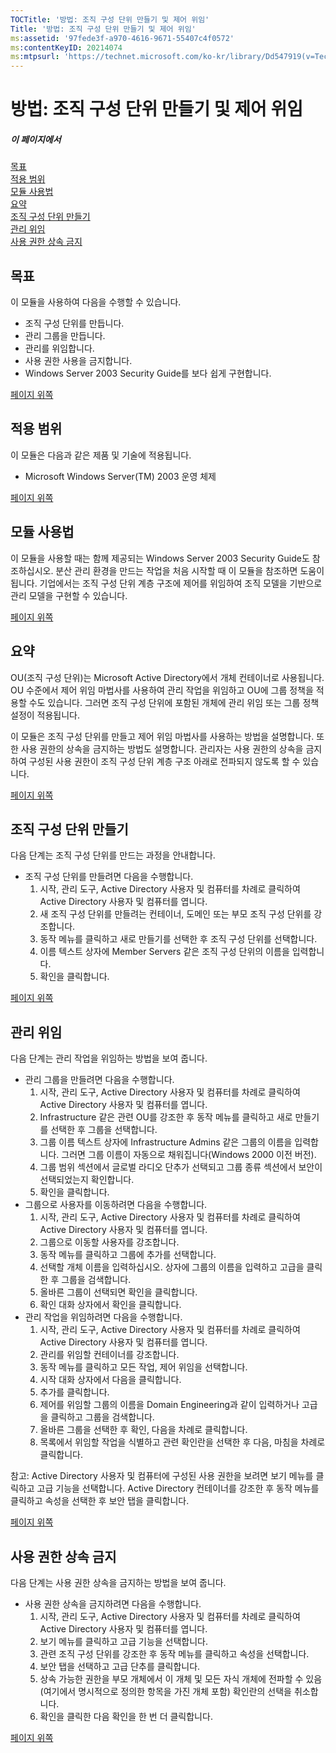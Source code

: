 ```yaml
---
TOCTitle: '방법: 조직 구성 단위 만들기 및 제어 위임'
Title: '방법: 조직 구성 단위 만들기 및 제어 위임'
ms:assetid: '97fede3f-a970-4616-9671-55407c4f0572'
ms:contentKeyID: 20214074
ms:mtpsurl: 'https://technet.microsoft.com/ko-kr/library/Dd547919(v=TechNet.10)'
---
```


방법: 조직 구성 단위 만들기 및 제어 위임
========================================

##### 이 페이지에서

[](#xsltsection121121120120)[목표](#xsltsection121121120120)  
[](#xsltsection122121120120)[적용 범위](#xsltsection122121120120)  
[](#xsltsection123121120120)[모듈 사용법](#xsltsection123121120120)  
[](#xsltsection124121120120)[요약](#xsltsection124121120120)  
[](#xsltsection125121120120)[조직 구성 단위 만들기](#xsltsection125121120120)    
[](#xsltsection126121120120)[관리 위임](#xsltsection126121120120)  
[](#xsltsection127121120120)[사용 권한 상속 금지](#xsltsection127121120120)  

목표
----

이 모듈을 사용하여 다음을 수행할 수 있습니다.

-   조직 구성 단위를 만듭니다.
-   관리 그룹을 만듭니다.
-   관리를 위임합니다.
-   사용 권한 사용을 금지합니다.
-   Windows Server 2003 Security Guide를 보다 쉽게 구현합니다.

[](#mainsection)[페이지 위쪽](#mainsection)

적용 범위
---------

이 모듈은 다음과 같은 제품 및 기술에 적용됩니다.

-   Microsoft Windows Server(TM) 2003 운영 체제

[](#mainsection)[페이지 위쪽](#mainsection)

모듈 사용법
-----------

이 모듈을 사용할 때는 함께 제공되는 Windows Server 2003 Security Guide도 참조하십시오. 분산 관리 환경을 만드는 작업을 처음 시작할 때 이 모듈을 참조하면 도움이 됩니다. 기업에서는 조직 구성 단위 계층 구조에 제어를 위임하여 조직 모델을 기반으로 관리 모델을 구현할 수 있습니다.

[](#mainsection)[페이지 위쪽](#mainsection)

요약
----

OU(조직 구성 단위)는 Microsoft Active Directory에서 개체 컨테이너로 사용됩니다. OU 수준에서 제어 위임 마법사를 사용하여 관리 작업을 위임하고 OU에 그룹 정책을 적용할 수도 있습니다. 그러면 조직 구성 단위에 포함된 개체에 관리 위임 또는 그룹 정책 설정이 적용됩니다.

이 모듈은 조직 구성 단위를 만들고 제어 위임 마법사를 사용하는 방법을 설명합니다. 또한 사용 권한의 상속을 금지하는 방법도 설명합니다. 관리자는 사용 권한의 상속을 금지하여 구성된 사용 권한이 조직 구성 단위 계층 구조 아래로 전파되지 않도록 할 수 있습니다.

[](#mainsection)[페이지 위쪽](#mainsection)

조직 구성 단위 만들기
---------------------

다음 단계는 조직 구성 단위를 만드는 과정을 안내합니다.

-   조직 구성 단위를 만들려면 다음을 수행합니다.
    1.  시작, 관리 도구, Active Directory 사용자 및 컴퓨터를 차례로 클릭하여 Active Directory 사용자 및 컴퓨터를 엽니다.
    2.  새 조직 구성 단위를 만들려는 컨테이너, 도메인 또는 부모 조직 구성 단위를 강조합니다.
    3.  동작 메뉴를 클릭하고 새로 만들기를 선택한 후 조직 구성 단위를 선택합니다.
    4.  이름 텍스트 상자에 Member Servers 같은 조직 구성 단위의 이름을 입력합니다.
    5.  확인을 클릭합니다.

[](#mainsection)[페이지 위쪽](#mainsection)

관리 위임
---------

다음 단계는 관리 작업을 위임하는 방법을 보여 줍니다.

-   관리 그룹을 만들려면 다음을 수행합니다.
    1.  시작, 관리 도구, Active Directory 사용자 및 컴퓨터를 차례로 클릭하여 Active Directory 사용자 및 컴퓨터를 엽니다.
    2.  Infrastructure 같은 관련 OU를 강조한 후 동작 메뉴를 클릭하고 새로 만들기를 선택한 후 그룹을 선택합니다.
    3.  그룹 이름 텍스트 상자에 Infrastructure Admins 같은 그룹의 이름을 입력합니다. 그러면 그룹 이름이 자동으로 채워집니다(Windows 2000 이전 버전).
    4.  그룹 범위 섹션에서 글로벌 라디오 단추가 선택되고 그룹 종류 섹션에서 보안이 선택되었는지 확인합니다.
    5.  확인을 클릭합니다.
-   그룹으로 사용자를 이동하려면 다음을 수행합니다.
    1.  시작, 관리 도구, Active Directory 사용자 및 컴퓨터를 차례로 클릭하여 Active Directory 사용자 및 컴퓨터를 엽니다.
    2.  그룹으로 이동할 사용자를 강조합니다.
    3.  동작 메뉴를 클릭하고 그룹에 추가를 선택합니다.
    4.  선택할 개체 이름을 입력하십시오. 상자에 그룹의 이름을 입력하고 고급을 클릭한 후 그룹을 검색합니다.
    5.  올바른 그룹이 선택되면 확인을 클릭합니다.
    6.  확인 대화 상자에서 확인을 클릭합니다.
-   관리 작업을 위임하려면 다음을 수행합니다.
    1.  시작, 관리 도구, Active Directory 사용자 및 컴퓨터를 차례로 클릭하여 Active Directory 사용자 및 컴퓨터를 엽니다.
    2.  관리를 위임할 컨테이너를 강조합니다.
    3.  동작 메뉴를 클릭하고 모든 작업, 제어 위임을 선택합니다.
    4.  시작 대화 상자에서 다음을 클릭합니다.
    5.  추가를 클릭합니다.
    6.  제어를 위임할 그룹의 이름을 Domain Engineering과 같이 입력하거나 고급을 클릭하고 그룹을 검색합니다.
    7.  올바른 그룹을 선택한 후 확인, 다음을 차례로 클릭합니다.
    8.  목록에서 위임할 작업을 식별하고 관련 확인란을 선택한 후 다음, 마침을 차례로 클릭합니다.

참고: Active Directory 사용자 및 컴퓨터에 구성된 사용 권한을 보려면 보기 메뉴를 클릭하고 고급 기능을 선택합니다. Active Directory 컨테이너를 강조한 후 동작 메뉴를 클릭하고 속성을 선택한 후 보안 탭을 클릭합니다.

[](#mainsection)[페이지 위쪽](#mainsection)

사용 권한 상속 금지
-------------------

다음 단계는 사용 권한 상속을 금지하는 방법을 보여 줍니다.

-   사용 권한 상속을 금지하려면 다음을 수행합니다.
    1.  시작, 관리 도구, Active Directory 사용자 및 컴퓨터를 차례로 클릭하여 Active Directory 사용자 및 컴퓨터를 엽니다.
    2.  보기 메뉴를 클릭하고 고급 기능을 선택합니다.
    3.  관련 조직 구성 단위를 강조한 후 동작 메뉴를 클릭하고 속성을 선택합니다.
    4.  보안 탭을 선택하고 고급 단추를 클릭합니다.
    5.  상속 가능한 권한을 부모 개체에서 이 개체 및 모든 자식 개체에 전파할 수 있음(여기에서 명시적으로 정의한 항목을 가진 개체 포함) 확인란의 선택을 취소합니다.
    6.  확인을 클릭한 다음 확인을 한 번 더 클릭합니다.

[](#mainsection)[페이지 위쪽](#mainsection)
